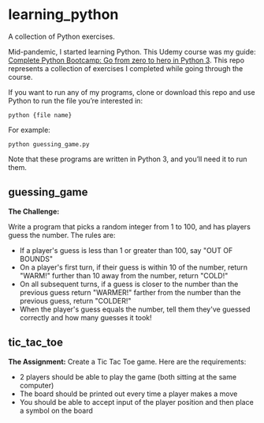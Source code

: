# learning_python
A collection of Python exercises.

Mid-pandemic, I started learning Python. This Udemy course was my guide: [Complete Python Bootcamp: Go from zero to hero in Python 3](https://www.udemy.com/course/complete-python-bootcamp/). This repo represents a collection of exercises I completed while going through the course.

If you want to run any of my programs, clone or download this repo and use Python to run the file you’re interested in:
```
python {file name}
```
For example:
```
python guessing_game.py
```
Note that these programs are written in Python 3, and you’ll need it to run them.

## guessing_game
**The Challenge:**

Write a program that picks a random integer from 1 to 100, and has players guess the number. The rules are:

- If a player's guess is less than 1 or greater than 100, say "OUT OF BOUNDS"
- On a player's first turn, if their guess is within 10 of the number, return "WARM!" further than 10 away from the number, return "COLD!"
- On all subsequent turns, if a guess is closer to the number than the previous guess return "WARMER!" farther from the number than the previous guess, return "COLDER!"
- When the player's guess equals the number, tell them they've guessed correctly and how many guesses it took!

## tic_tac_toe
**The Assignment:**
Create a Tic Tac Toe game. Here are the requirements:

- 2 players should be able to play the game (both sitting at the same computer)
- The board should be printed out every time a player makes a move
- You should be able to accept input of the player position and then place a symbol on the board
